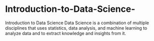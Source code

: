 # Introduction-to-Data-Science-
Introduction to Data Science 
Data Science is a combination of multiple disciplines that uses statistics, data analysis, and machine learning to analyze data and to extract knowledge and insights from it.

